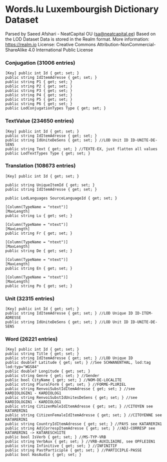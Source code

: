 # Words.lu Luxembourgish Dictionary Dataset
Parsed by Saeed Afshari - NeatCapital OU (sa@neatcapital.ee)
Based on the LOD Dataset
Data is stored in the Realm format. More information: https://realm.io
License: Creative Commons Attribution-NonCommercial-ShareAlike 4.0 International Public License

### Conjugation (31006 entries)
```
[Key] public int Id { get; set; }
public string IdItemAdresse { get; set; }
public string P1 { get; set; }
public string P2 { get; set; }
public string P3 { get; set; }
public string P4 { get; set; }
public string P5 { get; set; }
public string P6 { get; set; }
public LodConjugationTypes Type { get; set; }
```

### TextValue (234650 entries)
```
[Key] public int Id { get; set; }
public string IdItemAdresse { get; set; }
public string IdUniteDeSens { get; set; } //LOD Unit ID ID-UNITE-DE-SENS
public string Text { get; set; } //TEXTE-EX, just flatten all values
public LodTextTypes Type { get; set; }
```

### Translation (108673 entries)
```
[Key] public int Id { get; set; }

public string UniqueItemId { get; set; }
public string IdItemAdresse { get; set; }

public LodLanguages SourceLanguageId { get; set; }

[Column(TypeName = "ntext")]
[MaxLength]
public string Lu { get; set; }

[Column(TypeName = "ntext")]
[MaxLength]
public string Fr { get; set; }

[Column(TypeName = "ntext")]
[MaxLength]
public string De { get; set; }

[Column(TypeName = "ntext")]
[MaxLength]
public string En { get; set; }

[Column(TypeName = "ntext")]
[MaxLength]
public string Po { get; set; }
```

### Unit (32315 entries)
```
[Key] public int Id { get; set; }
public string IdItemAdresse { get; set; } //LOD Unique ID ID-ITEM-ADRESSE
public string IdUniteDeSens { get; set; } //LOD Unit ID ID-UNITE-DE-SENS
```

### Word (26221 entries)
```
[Key] public int Id { get; set; }
public string Title { get; set; }
public string IdItemAdresse { get; set; } //LOD Unique ID
public double? Latitude { get; set; } //See SCHWANENTHAL, lod:tag lod:typ="WGS84"
public double? Longitude { get; set; }
public string Genre { get; set; } //Gender
public bool CityName { get; set; } //NOM-DE-LOCALITE
public string PluralForm { get; set; } //FORME-PLURIEL
public string RenvoiSubstIdItemAdresse { get; set; } //see KARDIOLOGIN1 - KARDIOLOG1
public string RenvoiSubstIdUnitesDeSens { get; set; } //see KARDIOLOGIN1 - KARDIOLOG1
public string CitizenMaleIdItemAdresse { get; set; } //CITOYEN see KATARERIN1
public string CitizenFemaleIdItemAdresse { get; set; } //CITOYENNE see KATARERIN1
public string CountryIdItemAdresse { get; set; } //PAYS see KATARERIN1
public string AdjCorrespItemAdresse { get; set; } //ADJ-CORRESP see KATARERIN1 -> KATARESCH1ITE
public bool IsVerb { get; set; } //MS-TYP-VRB
public string VerbAux { get; set; } //VRB-AUXILIAIRE, see OPFLEIEN1
public string Infinitive { get; set; } //INFINITIF
public string PastParticiple { get; set; } //PARTICIPLE-PASSE
public bool HasAudio { get; set; }
```